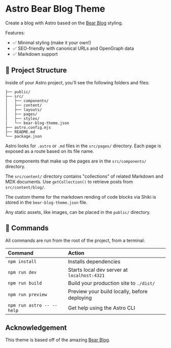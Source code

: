 # Astro Bear Blog Theme

Create a blog with Astro based on the [Bear Blog](https://bearblog.dev) styling.

Features:

- ✅ Minimal styling (make it your own!)
- ✅ SEO-friendly with canonical URLs and OpenGraph data
- ✅ Markdown support

## 🚀 Project Structure

Inside of your Astro project, you'll see the following folders and files:

```text
├── public/
├── src/
│   ├── components/
│   ├── content/
│   ├── layouts/
│   ├── pages/
│   ├── styles/
|   └── bear-blog-theme.json
├── astro.config.mjs
├── README.md
└── package.json
```

Astro looks for `.astro` or `.md` files in the `src/pages/` directory. Each page is exposed as a route based on its file name.

the components that make up the pages are in the  `src/components/` directory.

The `src/content/` directory contains "collections" of related Markdown and MDX documents. Use `getCollection()` to retrieve posts from `src/content/blog/`.

The custom theme for the markdown rending of code blocks via Shiki is stored in the `bear-blog-theme.json` file. 

Any static assets, like images, can be placed in the `public/` directory.

## 🧞 Commands

All commands are run from the root of the project, from a terminal:

| Command                   | Action                                           |
| :------------------------ | :----------------------------------------------- |
| `npm install`             | Installs dependencies                            |
| `npm run dev`             | Starts local dev server at `localhost:4321`      |
| `npm run build`           | Build your production site to `./dist/`          |
| `npm run preview`         | Preview your build locally, before deploying     |
| `npm run astro -- --help` | Get help using the Astro CLI                     |

## Acknowledgement

This theme is based off of the amazing [Bear Blog](https://github.com/HermanMartinus/bearblog/).